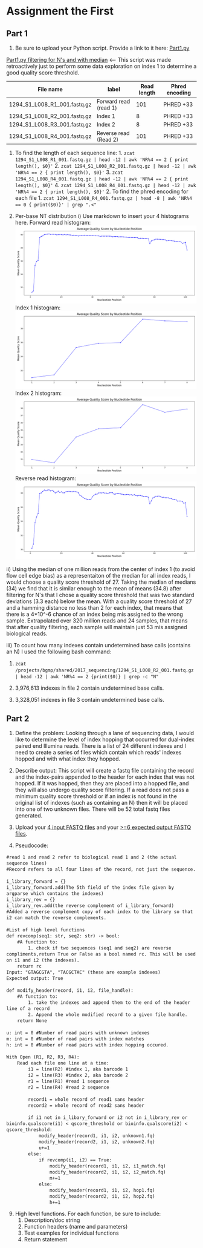 # Assignment the First

## Part 1
1. Be sure to upload your Python script. Provide a link to it here: [Part1.py](qual_score_dist.py)

[Part1.py filtering for N's and with median](qual_score_dist.py) <-- This script was made retroactively just to perform some data exploration on index 1 to determine a good quality score threshold.

| File name | label | Read length | Phred encoding |
|---|---|---|---|
| 1294_S1_L008_R1_001.fastq.gz | Forward read (read 1) | 101 | PHRED +33 |
| 1294_S1_L008_R2_001.fastq.gz | Index 1 | 8 | PHRED +33 |
| 1294_S1_L008_R3_001.fastq.gz | Index 2 | 8 | PHRED +33 |
| 1294_S1_L008_R4_001.fastq.gz | Reverse read (Read 2) | 101 | PHRED +33  |

1. To find the length of each sequence line:
		1. `zcat 1294_S1_L008_R1_001.fastq.gz | head -12 | awk 'NR%4 == 2 { print length(), $0}'`
		2. `zcat 1294_S1_L008_R2_001.fastq.gz | head -12 | awk 'NR%4 == 2 { print length(), $0}'`
		3. `zcat 1294_S1_L008_R4_001.fastq.gz | head -12 | awk 'NR%4 == 2 { print length(), $0}'`
		4. `zcat 1294_S1_L008_R4_001.fastq.gz | head -12 | awk 'NR%4 == 2 { print length(), $0}'`
	2. To find the phred encoding for each file
		1. `zcat 1294_S1_L008_R4_001.fastq.gz | head -8 | awk 'NR%4 == 0 { print($0)}' | grep ".<"`


2. Per-base NT distribution
i) Use markdown to insert your 4 histograms here.
Forward read histogram:
       ![Forward read histogram](https://github.com/asolomon4146/Demultiplex/blob/master/Assignment-the-first/1294_S1_L008_R1_001.png)
Index 1 histogram:
       ![Index 1 histogram](https://github.com/asolomon4146/Demultiplex/blob/master/Assignment-the-first/1294_S1_L008_R2_001.png)
Index 2 histogram:
       ![Index 2 histogram](https://github.com/asolomon4146/Demultiplex/blob/master/Assignment-the-first/1294_S1_L008_R3_001.png)
Reverse read histogram:
       ![Reverse read histogram](https://github.com/asolomon4146/Demultiplex/blob/master/Assignment-the-first/1294_S1_L008_R4_001.png)
   
ii) Using the median of one million reads from the center of index 1 (to avoid flow cell edge bias) as a representaiton of the median for all index reads, I would choose a quality score threshold of 27. Taking the median of medians (34) we find that it is similar enough to the mean of means (34.8) after filtering for N's that I chose a quality score threshold that was two standard deviations (3.3 each) below the mean. With a quality score threshold of 27 and a hamming distance no less than 2 for each index, that means that there is a 4*10^-6 chance of an index being mis assigned to the wrong sample. Extrapolated over 320 million reads and 24 samples, that means that after quality filtering, each sample will maintain just 53 mis assigned biological reads.

 iii) To count how many indexes contain undetermined base calls (contains an N) I used the following bash command:
 
1. `zcat /projects/bgmp/shared/2017_sequencing/1294_S1_L008_R2_001.fastq.gz | head -12 | awk 'NR%4 == 2 {print($0)} | grep -c "N"`
 
2. 3,976,613 indexes in file 2 contain undetermined base calls.
 
3. 3,328,051 indexes in file 3 contain undetermined base calls.
 
## Part 2
1. Define the problem:
   Looking through a lane of sequencing data, I would like to determine the level of index hopping that occurred for dual-index paired end Illumina reads. There is a list of 24 different indexes and I need to create a series of files which contain which reads' indexes hopped and with what index they hopped.
2.  Describe output:
   This script will create a fastq file containing the record and the index-pairs appended to the header for each index that was not hopped. If it was hopped, then they are placed into a hopped file, and they will also undergo quality score filtering. If a read does not pass a minimum quality score threshold or if an index is not found in the original list of indexes (such as containing an N) then it will be placed into one of two unknown files. There will be 52 total fastq files generated.
5. Upload your [4 input FASTQ files](../TEST-input_FASTQ) and your [>=6 expected output FASTQ files](../TEST-output_FASTQ).
    
7. Pseudocode:
```
#read 1 and read 2 refer to biological read 1 and 2 (the actual sequence lines)
#Record refers to all four lines of the record, not just the sequence.

i_library_forward = {}
i_library_forward.add(The 5th field of the index file given by argparse which contains the indexes)
i_library_rev = {}
i_library_rev.add(the reverse complement of i_library_forward)
#Added a reverse complement copy of each index to the library so that i2 can match the reverse complements.

#List of high level functions
def revcomp(seq1: str, seq2: str) -> bool:
	#A function to:
		1. check if two sequences (seq1 and seq2) are reverse compliments,return True or False as a bool named rc. This will be used on i1 and i2 (the indexes).
	return rc
Input: "GTAGCGTA", "TACGCTAC" (these are example indexes)
Expected output: True

def modify_header(record, i1, i2, file_handle):
	#A function to:
		1. take the indexes and append them to the end of the header line of a record
		2. Append the whole modified record to a given file handle.
	return None

u: int = 0 #Number of read pairs with unknown indexes
m: int = 0 #Number of read pairs with index matches
h: int = 0 #Number of read pairs with index hopping occured.

With Open (R1, R2, R3, R4):
	Read each file one line at a time:
		i1 = line(R2) #index 1, aka barcode 1
		i2 = line(R3) #index 2, aka barcode 2
		r1 = line(R1) #read 1 sequence
		r2 = line(R4) #read 2 sequence
		
		record1 = whole record of read1 sans header
		record2 = whole record of read2 sans header
		
		if i1 not in i_libary_forward or i2 not in i_library_rev or bioinfo.qualscore(i1) < qscore_threshold or bioinfo.qualscore(i2) < qscore_threshold:
			modify_header(record1, i1, i2, unknown1.fq)
			modify_header(record2, i1, i2, unknown2.fq)
			u+=1
		else:
			if revcomp(i1, i2) == True:
				modify_header(record1, i1, i2, i1_match.fq)
				modify_header(record2, i1, i2, i2_match.fq)
				m+=1
			else:
				modify_header(record1, i1, i2, hop1.fq)
				modify_header(record2, i1, i2, hop2.fq)
				h+=1
```
   
9. High level functions. For each function, be sure to include:
    1. Description/doc string
    2. Function headers (name and parameters)
    3. Test examples for individual functions
    4. Return statement
